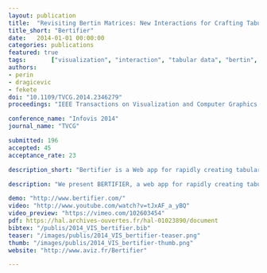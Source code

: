 ```yaml
---
layout: publication
title:  "Revisiting Bertin Matrices: New Interactions for Crafting Tabular Visualizations"
title_short: "Bertifier"
date:   2014-01-01 00:00:00
categories: publications
featured: true
tags: 		["visualization", "interaction", "tabular data", "bertin", "crossing", "crossets", "reordering"]
authors: 
- perin
- dragicevic
- fekete
doi: "10.1109/TVCG.2014.2346279"
proceedings: "IEEE Transactions on Visualization and Computer Graphics (TVCG / Proc. of Infovis '14). IEEE"

conference_name: "Infovis 2014"
journal_name: "TVCG"

submitted: 196
accepted: 45
acceptance_rate: 23

description_short: "Bertifier is a Web app for rapidly creating tabular visualizations from spreadsheets that directly draws from Jacques Bertin's matrix analysis method."

description: "We present BERTIFIER, a web app for rapidly creating tabular visualizations from spreadsheets. BERTIFIER draws from Jacques Bertin's matrix analysis method, whose goal was to \"simplify without destroying\" by encoding cell values visually and grouping similar rows and columns. Although there were several attempts to bring this method to computers, no implementation exists today that is both exhaustive and accessible to a large audience. BERTIFIER remains faithful to Bertin's method while leveraging the power of today's interactive computers. Tables are formatted and manipulated through crossets, a new interaction technique for rapidly applying operations on rows and columns. We also introduce visual reordering, a semi-interactive reordering approach that lets users apply and tune automatic reordering algorithms in a WYSIWYG manner. Sessions with eight users from different backgrounds suggest that BERTIFIER has the potential to bring Bertin's method to a wider audience of both technical and non-technical users, and empower them with data analysis and communication tools that were so far only accessible to a handful of specialists."

demo: "http://www.bertifier.com/"
video: "http://www.youtube.com/watch?v=tJxAF_a_yBQ"
video_preview: "https://vimeo.com/102603454"
pdf: https://hal.archives-ouvertes.fr/hal-01023890/document
bibtex: "/publis/2014_VIS_bertifier.bib"
teaser: "/images/publis/2014_VIS_bertifier-teaser.png"
thumb: "/images/publis/2014_VIS_bertifier-thumb.png"
website: "http://www.aviz.fr/Bertifier"

---
```

